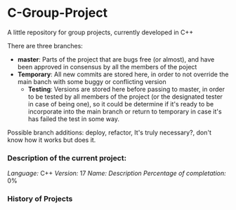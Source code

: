 # C-Group-Project

A little repository for group projects, currently developed in C++

There are three branches:
  * **master**: Parts of the project that are bugs free (or almost), and have been approved in consensus by all the members of the poject
  * **Temporary**: All new commits are stored here, in order to not override the main banch with some buggy or conflicting version
	* **Testing**: Versions are stored here before passing to master, in order to be tested by all members of the project (or the designated tester in case of being one), 
									so it could be determine if it's ready to be incorporate into the main branch or return to temporary in case it's has failed the test in some way.
									
Possible branch additions: deploy, refactor, It's truly necessary?, don't know how it works but does it.

### Description of the current project:
*Language:* C++
*Version:* 17
*Name:*
*Description*
*Percentage of completation:* 0%

### History of Projects
